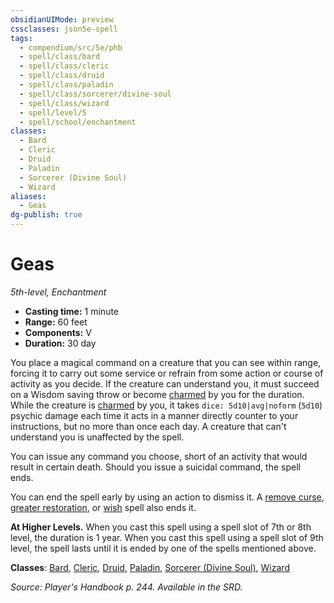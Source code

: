 ```yaml
---
obsidianUIMode: preview
cssclasses: json5e-spell
tags:
  - compendium/src/5e/phb
  - spell/class/bard
  - spell/class/cleric
  - spell/class/druid
  - spell/class/paladin
  - spell/class/sorcerer/divine-soul
  - spell/class/wizard
  - spell/level/5
  - spell/school/enchantment
classes:
  - Bard
  - Cleric
  - Druid
  - Paladin
  - Sorcerer (Divine Soul)
  - Wizard
aliases:
  - Geas
dg-publish: true
---
```

# Geas
*5th-level, Enchantment*  

- **Casting time:** 1 minute
- **Range:** 60 feet
- **Components:** V
- **Duration:** 30 day

You place a magical command on a creature that you can see within range, forcing it to carry out some service or refrain from some action or course of activity as you decide. If the creature can understand you, it must succeed on a Wisdom saving throw or become [charmed](/3-Mechanics/CLI/rules/conditions.md#charmed) by you for the duration. While the creature is [charmed](/3-Mechanics/CLI/rules/conditions.md#charmed) by you, it takes `dice: 5d10|avg|noform` (`5d10`) psychic damage each time it acts in a manner directly counter to your instructions, but no more than once each day. A creature that can't understand you is unaffected by the spell.

You can issue any command you choose, short of an activity that would result in certain death. Should you issue a suicidal command, the spell ends.

You can end the spell early by using an action to dismiss it. A [remove curse](/Admin/CLI/spells/remove-curse.md), [greater restoration](/Admin/CLI/spells/greater-restoration.md), or [wish](/Admin/CLI/spells/wish.md) spell also ends it.

**At Higher Levels.** When you cast this spell using a spell slot of 7th or 8th level, the duration is 1 year. When you cast this spell using a spell slot of 9th level, the spell lasts until it is ended by one of the spells mentioned above.

**Classes**: [Bard](/Admin/CLI/classes/bard.md), [Cleric](/Admin/CLI/classes/cleric.md), [Druid](/Admin/CLI/classes/druid.md), [Paladin](/Admin/CLI/classes/paladin.md), [Sorcerer (Divine Soul)](/Admin/CLI/classes/sorcerer-divine-soul-xge.md), [Wizard](/Admin/CLI/classes/wizard.md)

*Source: Player's Handbook p. 244. Available in the SRD.*